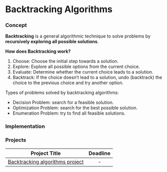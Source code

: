 # Backtracking Algorithms

### Concept 
**Backtracking** is a general algorithmic technique to solve problems by **recursively exploring all possible solutions**.

**How does Backtracking work?**

1. Choose: Choose the initial step towards a solution.
2. Explore: Explore all possible options from the current choice.
3. Evaluate: Determine whether the current choice leads to a solution.
4. Backtrack: If the choice doesn’t lead to a solution, undo (backtrack) the choice to the previous choice and try another option.

Types of problems solved by backtracking algorithms:

- Decision Problem: search for a feasible solution.
- Optimization Problem: search for the best possible solution.
- Enumeration Problem: try to find all feasible solutions.

### Implementation


### Projects

|Project Title | Deadline |
|:-----------:|:-------------:|
|[Backtracking algorithms project](https://github.com/SAFCSP-Team/backtracking-algorithms-project) | - | 


